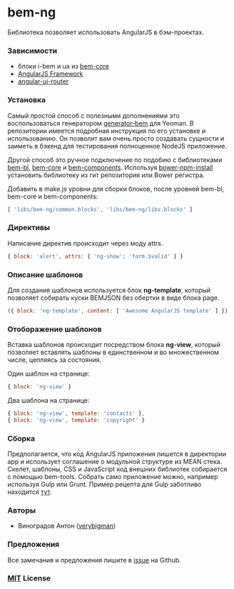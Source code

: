 # bem-ng

Библиотека позволяет использовать AngularJS в бэм-проектах.

### Зависимости

- блоки i-bem и ua из [bem-core](https//github.com/bem/bem-core)
- [AngularJS Framework](https://angularjs.org/)
- [angular-ui-router](https://github.com/angular-ui/ui-router)

### Установка

Самый простой способ с полезными дополнениями это воспользоваться генератором
[generator-bem](https://github.com/verybigman/generator-bem) для Yeoman.
В репозитории имеется подробная инструкция по его установке и использованию.
Он позволит вам очень просто создавать сущности и заиметь в бэкенд
для тестирования полноценное NodeJS приложение.

Другой способ это ручное подключение по подобию с библиотеками [bem-bl](https//github.com/bem/bem-bl),
[bem-core](https//github.com/bem/bem-core) и [bem-components](https//github.com/bem/bem-components).
Используя [bower-npm-install](https://github.com/arikon/bower-npm-install) установить библиотеку из гит
репозитория или Bower регистра.

Добавить в make.js уровни для сборки блоков, после уровней bem-bl, bem-core и bem-components:

``` javascript
[ 'libs/bem-ng/common.blocks', 'libs/bem-ng/libs.blocks' ]
```

### Директивы

Написание директив происходит через моду attrs.

``` javascript
{ block: 'alert', attrs: { 'ng-show': 'form.$valid' } }
```

### Описание шаблонов

Для создания шаблонов используется блок __ng-template__, который позволяет
собирать куски BEMJSON без обертки в виде блока page.

``` javascript
({ block: 'ng-template', content: [ 'Awesome AngularJS template' ] })
```

### Отоборажение шаблонов

Вставка шаблонов происходит посредством блока __ng-view__, который позволяет
вставлять шаблоны в единственном и во множественном числе, цепляясь за состояния.

Один шаблон на странице:

``` javascript
{ block: 'ng-view' }
```

Два шаблона на странице:

``` javascript
{ block: 'ng-view', template: 'contacts' },
{ block: 'ng-view', template: 'copyright' }
```
### Сборка

Предполагается, что код AngularJS приложения пишется в директории app и использует
соглашение о модульной структуре из MEAN стека. Скелет, шаблоны, CSS и JavaScript
код внешних библиотек собирается с помощью bem-tools. Собрать само приложение можно,
например используя Gulp или Grunt. Пример рецепта для Gulp заботливо находится
[тут](https://gist.github.com/verybigman/522f9b4f0fbd08d7753d).

### Авторы

- Виноградов Антон ([verybigman](https://github.com/verybigman))

### Предложения

Все замечания и предложения пишите в [issue](https://github.com/verybigman/bem-ng/issues) на Github.

### [MIT](http://en.wikipedia.org/wiki/MIT_License) License
